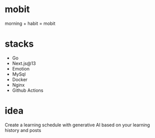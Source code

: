 # mobit

morning + habit = mobit

# stacks
- Go
- Next.js@13
- Emotion
- MySql
- Docker
- Nginx
- Github Actions


# idea
Create a learning schedule with generative AI based on your learning history and posts
